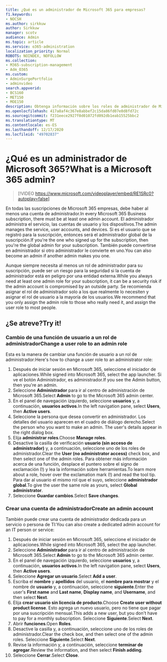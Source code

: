 ```yaml
---
title: ¿Qué es un administrador de Microsoft 365 para empresas?
f1.keywords:
- NOCSH
ms.author: sirkkuw
author: Sirkkuw
manager: scotv
audience: Admin
ms.topic: article
ms.service: o365-administration
localization_priority: Normal
ROBOTS: NOINDEX, NOFOLLOW
ms.collection:
- M365-subscription-management
- Adm_O365
ms.custom:
- AdminSurgePortfolio
- adminvideo
search.appverid:
- BCS160
- MET150
- MOE150
description: Obtenga información sobre los roles de administrador de Microsoft 365 para la empresa.
ms.openlocfilehash: 417a8af4c367e8abbef2c15da86fd07e0d8fd72c
ms.sourcegitcommit: f231eece2927f0d01072fd092db1eab15525bbc2
ms.translationtype: MT
ms.contentlocale: es-ES
ms.lasthandoff: 12/17/2020
ms.locfileid: "49702837"
---
```

# <a name="what-is-a-microsoft-365-admin"></a><span data-ttu-id="e11d2-103">¿Qué es un administrador de Microsoft 365?</span><span class="sxs-lookup"><span data-stu-id="e11d2-103">What is a Microsoft 365 admin?</span></span>

> [!VIDEO https://www.microsoft.com/videoplayer/embed/RE1SRc0?autoplay=false]

<span data-ttu-id="e11d2-104">En todas las suscripciones de Microsoft 365 empresas, debe haber al menos una cuenta de administrador.</span><span class="sxs-lookup"><span data-stu-id="e11d2-104">In every Microsoft 365 Business subscription, there must be at least one admin account.</span></span> <span data-ttu-id="e11d2-105">El administrador administra el servicio, las cuentas de usuario y los dispositivos.</span><span class="sxs-lookup"><span data-stu-id="e11d2-105">The admin manages the service, user accounts, and devices.</span></span> <span data-ttu-id="e11d2-106">Si es el usuario que se registró para la suscripción, entonces será el administrador global de la suscripción.</span><span class="sxs-lookup"><span data-stu-id="e11d2-106">If you're the one who signed up for the subscription, then you're the global admin for your subscription.</span></span> <span data-ttu-id="e11d2-107">También puede convertirse en administrador si otro administrador le convierte en uno.</span><span class="sxs-lookup"><span data-stu-id="e11d2-107">You can also become an admin if another admin makes you one.</span></span>

<span data-ttu-id="e11d2-108">Aunque siempre necesita al menos un rol de administrador para su suscripción, puede ser un riesgo para la seguridad si la cuenta de administrador está en peligro por una entidad externa.</span><span class="sxs-lookup"><span data-stu-id="e11d2-108">While you always need at least one admin role for your subscription, it can be a security risk if the admin account is compromised by an outside party.</span></span> <span data-ttu-id="e11d2-109">Se recomienda asignar el rol de administrador solo a los que realmente lo necesiten y asignar el rol de usuario a la mayoría de los usuarios.</span><span class="sxs-lookup"><span data-stu-id="e11d2-109">We recommend that you only assign the admin role to those who really need it, and assign the user role to most people.</span></span>

## <a name="try-it"></a><span data-ttu-id="e11d2-110">¿Se atreve?</span><span class="sxs-lookup"><span data-stu-id="e11d2-110">Try it!</span></span>

### <a name="change-a-user-role-to-an-admin-role"></a><span data-ttu-id="e11d2-111">Cambio de una función de usuario a un rol de administrador</span><span class="sxs-lookup"><span data-stu-id="e11d2-111">Change a user role to an admin role</span></span>

<span data-ttu-id="e11d2-112">Esta es la manera de cambiar una función de usuario a un rol de administrador:</span><span class="sxs-lookup"><span data-stu-id="e11d2-112">Here's how to change a user role to an administrator role:</span></span>

1. <span data-ttu-id="e11d2-113">Después de iniciar sesión en Microsoft 365, seleccione el iniciador de aplicaciones.</span><span class="sxs-lookup"><span data-stu-id="e11d2-113">While signed into Microsoft 365, select the app launcher.</span></span> <span data-ttu-id="e11d2-114">Si ve el botón Administrador, es administrador.</span><span class="sxs-lookup"><span data-stu-id="e11d2-114">If you see the Admin button, then you're an admin.</span></span>
1. <span data-ttu-id="e11d2-115">Seleccione **Administrador** para ir al centro de administración de Microsoft 365.</span><span class="sxs-lookup"><span data-stu-id="e11d2-115">Select **Admin** to go to the Microsoft 365 admin center.</span></span>
1. <span data-ttu-id="e11d2-116">En el panel de navegación izquierdo, seleccione **usuarios** y, a continuación, **usuarios activos**.</span><span class="sxs-lookup"><span data-stu-id="e11d2-116">In the left navigation pane, select **Users**, then **Active users**.</span></span>
1. <span data-ttu-id="e11d2-117">Seleccione la persona que desea convertir en administrador. Los detalles del usuario aparecen en el cuadro de diálogo derecho.</span><span class="sxs-lookup"><span data-stu-id="e11d2-117">Select the person who you want to make an admin. The user's details appear in the right dialog box.</span></span>
1. <span data-ttu-id="e11d2-118">Elija **administrar roles**.</span><span class="sxs-lookup"><span data-stu-id="e11d2-118">Choose **Manage roles**.</span></span>
1. <span data-ttu-id="e11d2-119">Desactive la casilla de verificación **usuario (sin acceso de administrador)** y, a continuación, seleccione uno de los roles de administrador.</span><span class="sxs-lookup"><span data-stu-id="e11d2-119">Clear the **User (no administrator access)** check box, and then select one of the admin roles.</span></span> <span data-ttu-id="e11d2-120">Para obtener más información acerca de una función, desplace el puntero sobre el signo de exclamación (!) y lea la información sobre herramientas.</span><span class="sxs-lookup"><span data-stu-id="e11d2-120">To learn more about a role, hover over the exclamation mark (!) and read the tool tip.</span></span> <span data-ttu-id="e11d2-121">Para dar al usuario el mismo rol que el suyo, seleccione **administrador global**.</span><span class="sxs-lookup"><span data-stu-id="e11d2-121">To give the user the same role as  yours, select **Global administrator**.</span></span>
1. <span data-ttu-id="e11d2-122">Seleccione **Guardar cambios**.</span><span class="sxs-lookup"><span data-stu-id="e11d2-122">Select **Save changes**.</span></span>

### <a name="create-an-admin-account"></a><span data-ttu-id="e11d2-123">Crear una cuenta de administrador</span><span class="sxs-lookup"><span data-stu-id="e11d2-123">Create an admin account</span></span> 

<span data-ttu-id="e11d2-124">También puede crear una cuenta de administrador dedicada para un servicio o persona de TI:</span><span class="sxs-lookup"><span data-stu-id="e11d2-124">You can also create a dedicated admin account for an IT person or service:</span></span>

1. <span data-ttu-id="e11d2-125">Después de iniciar sesión en Microsoft 365, seleccione el iniciador de aplicaciones.</span><span class="sxs-lookup"><span data-stu-id="e11d2-125">While signed into Microsoft 365, select the app launcher.</span></span>
1. <span data-ttu-id="e11d2-126">Seleccione **Administrador** para ir al centro de administración de Microsoft 365.</span><span class="sxs-lookup"><span data-stu-id="e11d2-126">Select **Admin** to go to the Microsoft 365 admin center.</span></span>
1. <span data-ttu-id="e11d2-127">En el panel de navegación izquierdo, seleccione **usuarios** y, a continuación, **usuarios activos**.</span><span class="sxs-lookup"><span data-stu-id="e11d2-127">In the left navigation pane, select **Users**, then **Active users**.</span></span>
1. <span data-ttu-id="e11d2-128">Seleccione **Agregar un usuario**.</span><span class="sxs-lookup"><span data-stu-id="e11d2-128">Select **Add a user**.</span></span>
1. <span data-ttu-id="e11d2-129">Escriba el **nombre** y **apellidos** del usuario, el **nombre para mostrar** y el nombre de **usuario** y, a continuación, seleccione **siguiente**.</span><span class="sxs-lookup"><span data-stu-id="e11d2-129">Enter the user's **First name** and **Last name**, **Display name**, and **Username**, and then select **Next**.</span></span>
1. <span data-ttu-id="e11d2-130">Elija **crear usuario sin licencia de producto**.</span><span class="sxs-lookup"><span data-stu-id="e11d2-130">Choose **Create user without product license**.</span></span> <span data-ttu-id="e11d2-131">Esto agrega un nuevo usuario, pero no tiene que pagar por una suscripción mensual.</span><span class="sxs-lookup"><span data-stu-id="e11d2-131">This adds a new user, but you don't have to pay for a monthly subscription.</span></span> <span data-ttu-id="e11d2-132">Seleccione **Siguiente**.</span><span class="sxs-lookup"><span data-stu-id="e11d2-132">Select **Next**.</span></span>
1. <span data-ttu-id="e11d2-133">Abrir **funciones**.</span><span class="sxs-lookup"><span data-stu-id="e11d2-133">Open **Roles**.</span></span>
1. <span data-ttu-id="e11d2-134">Desactive la casilla y, a continuación, seleccione uno de los roles de administrador.</span><span class="sxs-lookup"><span data-stu-id="e11d2-134">Clear the  check box, and then select one of the admin roles.</span></span> <span data-ttu-id="e11d2-135">Seleccione **Siguiente**.</span><span class="sxs-lookup"><span data-stu-id="e11d2-135">Select **Next**.</span></span>
1. <span data-ttu-id="e11d2-136">Revise la información y, a continuación, seleccione **terminar de agregar**.</span><span class="sxs-lookup"><span data-stu-id="e11d2-136">Review the information, and then select **Finish adding**.</span></span>
1. <span data-ttu-id="e11d2-137">Seleccione **Cerrar**.</span><span class="sxs-lookup"><span data-stu-id="e11d2-137">Select **Close**.</span></span>

